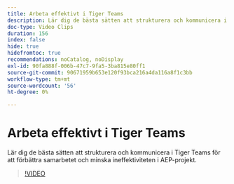 ```yaml
---
title: Arbeta effektivt i Tiger Teams
description: Lär dig de bästa sätten att strukturera och kommunicera i Tiger Teams för att förbättra samarbetet och minska ineffektiviteten i AEP-projekt.
doc-type: Video Clips
duration: 156
index: false
hide: true
hidefromtoc: true
recommendations: noCatalog, noDisplay
exl-id: 90fa888f-006b-47c7-9fa5-3ba815e80ff1
source-git-commit: 90671959b653e120f93bca216a4da116a8f1c3bb
workflow-type: tm+mt
source-wordcount: '56'
ht-degree: 0%

---
```


# Arbeta effektivt i Tiger Teams

Lär dig de bästa sätten att strukturera och kommunicera i Tiger Teams för att förbättra samarbetet och minska ineffektiviteten i AEP-projekt.

<!-- 62_S926_3442625_155_how-to-operate-and-communicate-effectively-in-tiger-teams -->
>[!VIDEO](https://video.tv.adobe.com/v/3460215/?learn=on&enablevpops=true&captions=swe)
